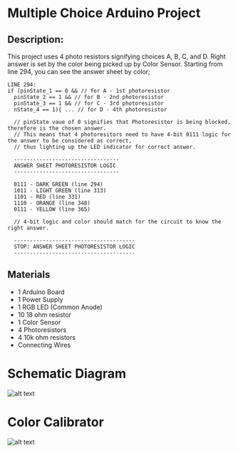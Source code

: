 # Multiple Choice Arduino Project

## Description:
This project uses 4 photo resistors signifying choices A, B, C, and D. Right answer is set by the color being picked up by Color Sensor.
Starting from line 294, you can see the answer sheet by color;

```
LINE 294:
if (pinState_1 == 0 && // for A - 1st photoresistor
  pinState_2 == 1 && // for B - 2nd photoresistor
  pinState_3 == 1 && // for C - 3rd photoresistor
  nState_4 == 1){ ... // for D - 4th photoresistor
  
  // pinState vaue of 0 signifies that Photoresistor is being blocked, therefore is the chosen answer.
  // This means that 4 photoresitors need to have 4-bit 0111 logic for the answer to be considered as correct, 
  // thus lighting up the LED indicator for correct answer.
  
  ---------------------------------
  ANSWER SHEET PHOTORESISTOR LOGIC
  ---------------------------------
  
  0111 - DARK GREEN (line 294)
  1011 - LIGHT GREEN (line 313)
  1101 - RED (line 331)
  1110 - ORANGE (line 348)
  0111 - YELLOW (line 365)
  
  // 4-bit logic and color should match for the circuit to know the right answer.
  
  --------------------------------------
  STOP: ANSWER SHEET PHOTORESISTOR LOGIC
  --------------------------------------
```

## Materials
* 1 Arduino Board
* 1 Power Supply
* 1 RGB LED (Common Anode)
* 10 18 ohm resistor
* 1 Color Sensor
* 4 Photoresistors
* 4 10k ohm resistors
* Connecting Wires

# Schematic Diagram
![alt text](https://raw.githubusercontent.com/venndingal/Photoresistor-Enabled-Color-Sensor-with-RGB-LED-Indicator/master/Schematic%20Diagram.png "Fig 1. Schematic Diagram of Multiple Choice Project")

# Color Calibrator
![alt text](https://github.com/venndingal/Photoresistor-Enabled-Color-Sensor-with-RGB-LED-Indicator/blob/master/Color%20Calibration.jpg?raw=true "Fig 2. Color Calibrator")


